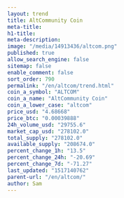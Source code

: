 ```yaml
---
layout: trend
title: AltCommunity Coin
meta-title: 
h1-title: 
meta-description: 
image: "/media/14913436/altcom.png"
published: true
allow_search_engine: false
sitemap: false
enable_comment: false
sort_order: 790
permalink: "/en/altcom/trend.html"
coin_a_symbol: "ALTCOM"
coin_a_name: "AltCommunity Coin"
coin_a_lower_case: "altcom"
price_usd: "4.68668"
price_btc: "0.00039888"
24h_volume_usd: "29755.6"
market_cap_usd: "278102.0"
total_supply: "278102.0"
available_supply: "208674.0"
percent_change_1h: "13.5"
percent_change_24h: "-20.69"
percent_change_7d: "-71.27"
last_updated: "1517140762"
parent-url: "/en/altcom/"
author: Sam
---
```


